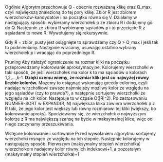 
Ogólnie
Algorytm przechowuje Q - obecnie rozważaną klikę oraz Q_max, czyli największą znalezioną do tej pory klikę. Zbiór R jest zbiorem wierzchołków-kandydatów i na początku równa się V. Działamy w następujący sposób: wybieramy wierzchołek p ze zbioru R i dodajemy go do Q. Następnie ze zbioru R wybieramy sąsiadów p i to przecięcie R z sąsiadami to nowe R. Wywołujemy się rekursywnie.

Gdy R = zbiór_pusty jest osiągnięte to sprawdzamy czy Q > Q_max i jeśli tak to podmieniamy. Następnie wracamy, usuwając ostatnio wybrany wierzchołek p i wracając do poprzedniego R. 

Pruning
Aby nałożyć ograniczenie na rozmar kliki na początku przeprowadzamy kolorowanie aproksymacyjne. Kolorujemy wierzchołki w taki sposób, że jeśli wierzchołek ma kolor k to ma sąsiadów o kolorach 1,2,...,k-1. **Dzięki czemu wiemy, że rozmiar kliki jest co najwyżej równy liczbie kolorów.** Możemy to osiągnąć wykonując greedy coloring, czyli nadając wirzchołkowi zawsze najmniejszy możliwy kolor ze względu na jego sąsiadów (czy to prawda?), a następnie sortujemy wierzchołki ze względu na ich kolor. Następuje to w czasie O(|R|^2). 
Po zastosowaniu NUMBER-SORT w EXPAND(R, N) największa klika zawiera wierzchołek p z R taki, że jego kolor jest większy lub równy rozmiarowi tej kliki (większy, bo kolorowanie aproks). Spodziewamy się, że wierzchołek o najwyższym kolorze z R ma największą szansę na bycie w maksymalnej klice, więc od niego zaczynamy przeszukiwania. 

Wstępne kolorowanie i sortowanie
Przed wywołaniem algorytmu sortujemy wierzchołki rosnąco ze względu na ich stopnie. Następnie kolorujemy w następujący sposób: Pierwszym (maksymalny stopień wierzchołka) wierzchołkom nadajemy kolor równy ich indeksowi+1, a pozostałym (maksymalny stopień wierzchołka)+1